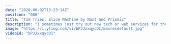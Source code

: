 ```yaml
---
date: "2020-06-02T13:23:14Z"
position: "086"
title: "Tim Tries: Slice Machine by Nuxt and Prismic"
description: "I sometimes just try out new tech or web services for the first time and give my feedback as I go. In this video I look at Slice Machine, a #Vuejs component library connected to the #Prismic headless CMS. This service is a collaboration between the Prismic and #Nuxtjs. \n\nConclusion: Solid base. Needs some fine tuning.\nDisclaimer: this content is not sponsored and my opinions are honest and real time.\n\nhttps://www.slicemachine.dev/\nhttps://vue-essential-slices.netlify.app/\nhttps://prismic.io/\nhttps://nuxtjs.org/\n\nFollow me here:\nWebsite: https://timbenniks.nl/\nTwitter: https://twitter.com/timbenniks\nGithub: https://github.com/timbenniks\n\n#timtries"
image: "https://i.ytimg.com/vi/bPJJxxqycDI/maxresdefault.jpg"
videoId: "bPJJxxqycDI"
---
```


